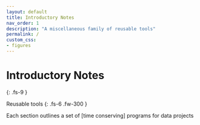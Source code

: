 ```yaml
---
layout: default
title: Introductory Notes
nav_order: 1
description: "A miscellaneous family of reusable tools"
permalink: /
custom_css:
- figures
---
```


# Introductory Notes
{: .fs-9 }

Reusable tools
{: .fs-6 .fw-300 }

Each section outlines a set of [time conserving] programs for data projects

